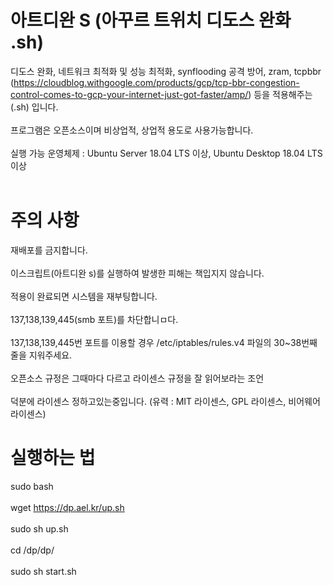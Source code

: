 # 아트디완 S (아꾸르 트위치 디도스 완화 .sh) 
디도스 완화, 네트워크 최적화 및 성능 최적화, synflooding 공격 방어, zram, tcpbbr (https://cloudblog.withgoogle.com/products/gcp/tcp-bbr-congestion-control-comes-to-gcp-your-internet-just-got-faster/amp/) 등을 적용해주는 (.sh) 입니다. <br><br>
프로그램은 오픈소스이며 비상업적, 상업적 용도로 사용가능합니다.  <br><br>
실행 가능 운영체제 : Ubuntu Server 18.04 LTS 이상, Ubuntu Desktop 18.04 LTS 이상 <br><br>
# 주의 사항
재배포를 금지합니다. <br><br>
이스크립트(아트디완 s)를 실행하여 발생한 피해는 책입지지 않습니다. <br><br> 적용이 완료되면 시스템을 재부팅합니다. <br><br>
 137,138,139,445(smb 포트)를 차단합니ㅁ다. <br><br> 137,138,139,445번 포트를 이용할 경우 /etc/iptables/rules.v4 파일의 30~38번째 줄을 지워주세요.<br><br>
오픈소스 규정은 그때마다 다르고 라이센스 규정을 잘 읽어보라는 조언 <br><br>
덕분에 라이센스 정하고있는중입니다. (유력 : MIT 라이센스, GPL 라이센스, 비어웨어 라이센스) <br>
# 실행하는 법 <br>
sudo bash  <br><br>
wget https://dp.ael.kr/up.sh <br><br>
sudo sh up.sh <br><br>
cd /dp/dp/ <br><br>
sudo sh start.sh <br><br>
